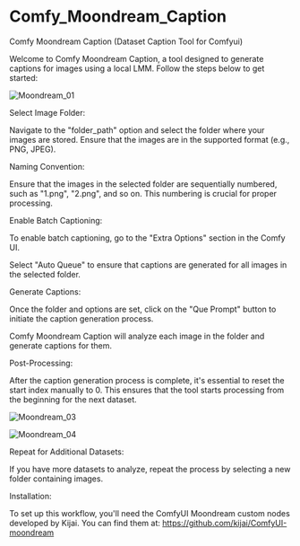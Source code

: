 # Comfy_Moondream_Caption
Comfy Moondream Caption (Dataset Caption Tool for Comfyui)

Welcome to Comfy Moondream Caption, a tool designed to generate captions for images using a local LMM. Follow the steps below to get started:

![Moondream_01](https://github.com/DenRakEiw/Comfy_Moondream_Caption/assets/89697885/ec37a780-5571-4e21-83fb-5f0a7c5d9aa6)



Select Image Folder:

Navigate to the "folder_path" option and select the folder where your images are stored. Ensure that the images are in the supported format (e.g., PNG, JPEG).



Naming Convention:

Ensure that the images in the selected folder are sequentially numbered, such as "1.png", "2.png", and so on. This numbering is crucial for proper processing.



Enable Batch Captioning:

To enable batch captioning, go to the "Extra Options" section in the Comfy UI.

Select "Auto Queue" to ensure that captions are generated for all images in the selected folder.



Generate Captions:

Once the folder and options are set, click on the "Que Prompt" button to initiate the caption generation process.

Comfy Moondream Caption will analyze each image in the folder and generate captions for them.





Post-Processing:

After the caption generation process is complete, it's essential to reset the start index manually to 0. This ensures that the tool starts processing from the beginning for the next dataset.

![Moondream_03](https://github.com/DenRakEiw/Comfy_Moondream_Caption/assets/89697885/10644a21-96c6-4d80-8a5e-a029f18b73ba)

![Moondream_04](https://github.com/DenRakEiw/Comfy_Moondream_Caption/assets/89697885/b1179c51-19ad-486b-88bb-fde4db4f922f)





Repeat for Additional Datasets:

If you have more datasets to analyze, repeat the process by selecting a new folder containing images.


Installation:

To set up this workflow, you'll need the ComfyUI Moondream custom nodes developed by Kijai.
You can find them at: https://github.com/kijai/ComfyUI-moondream

